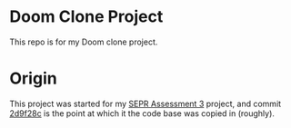 # Doom Clone Project

This repo is for my Doom clone project.

# Origin

This project was started for my [SEPR Assessment 3](https://github.com/Gorea235/Uni-UniversityDominationA3) project, and commit [2d9f28c](https://github.com/Gorea235/DoomClone/commit/2d9f28c303b7b5c14d92fcc201e01b34c52102dc) is the point at which it the code base was copied in (roughly).
